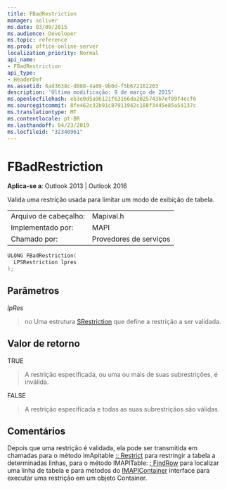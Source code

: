```yaml
---
title: FBadRestriction
manager: soliver
ms.date: 03/09/2015
ms.audience: Developer
ms.topic: reference
ms.prod: office-online-server
localization_priority: Normal
api_name:
- FBadRestriction
api_type:
- HeaderDef
ms.assetid: 6ad3638c-d088-4a89-9b0d-f5b672162203
description: 'Última modificação: 9 de março de 2015'
ms.openlocfilehash: eb3e0d5a96121f63166da2025743b7ef89f4ecf6
ms.sourcegitcommit: 8fe462c32b91c87911942c188f3445e85a54137c
ms.translationtype: MT
ms.contentlocale: pt-BR
ms.lasthandoff: 04/23/2019
ms.locfileid: "32340961"
---
```

# <a name="fbadrestriction"></a>FBadRestriction

  
  
**Aplica-se a**: Outlook 2013 | Outlook 2016 
  
Valida uma restrição usada para limitar um modo de exibição de tabela. 
  
|||
|:-----|:-----|
|Arquivo de cabeçalho:  <br/> |Mapival.h  <br/> |
|Implementado por:  <br/> |MAPI  <br/> |
|Chamado por:  <br/> |Provedores de serviços  <br/> |
   
```cpp
ULONG FBadRestriction(
  LPSRestriction lpres
);
```

## <a name="parameters"></a>Parâmetros

 _lpRes_
  
> no Uma estrutura [SRestriction](srestriction.md) que define a restrição a ser validada. 
    
## <a name="return-value"></a>Valor de retorno

TRUE 
  
> A restrição especificada, ou uma ou mais de suas subrestrições, é inválida. 
    
FALSE 
  
> A restrição especificada e todas as suas subrestriçãos são válidas.
    
## <a name="remarks"></a>Comentários

Depois que uma restrição é validada, ela pode ser transmitida em chamadas para o método imApitable [:: Restrict](imapitable-restrict.md) para restringir a tabela a determinadas linhas, para o método IMAPITable: [: FindRow](imapitable-findrow.md) para localizar uma linha de tabela e para métodos do [IMAPIContainer](imapicontainerimapiprop.md) interface para executar uma restrição em um objeto Container. 
  

